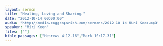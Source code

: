 ```yaml
---
layout: sermon
title: "Healing, Loving and Sharing."
date: "2012-10-14 00:00:00"
audio: "http://media.coggesparish.com/sermons/2012-10-14 Miri Keen.mp3"
speaker: "Miri Keen"
files: [""]
bible_passages: ["Hebrews 4:12-16","Mark 10:17-31"]
---
```

